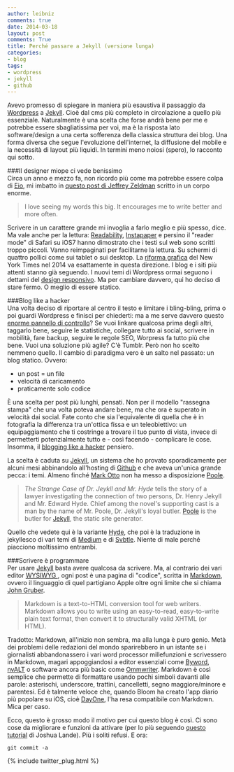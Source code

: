 ```yaml
---
author: leibniz
comments: true
date: 2014-03-18
layout: post
comments: True
title: Perché passare a Jekyll (versione lunga)
categories:
- blog
tags:
- wordpress
- jekyll
- github
---
```



Avevo promesso di spiegare in maniera più esaustiva il passaggio da [Wordpress](https://wordpress.org) a [Jekyll](http://jekyllrb.com/). Cioè dal cms più completo in circolazione a quello più essenziale. Naturalmente è una scelta che forse andrà bene per me e potrebbe essere sbagliatissima per voi, ma è la risposta lato software/design a una certa sofferenza della classica struttura dei blog. Una forma diversa che segue l'evoluzione dell'internet, la diffusione del mobile e la necessità di layout più liquidi. In termini meno noiosi (spero), lo racconto qui sotto. 

###Il designer miope ci vede benissimo   
Circa un anno e mezzo fa, non ricordo più come ma potrebbe essere colpa di [Eio](https://friendfeed.com/eio/0d27e21f/web-design-manifesto-2012-jeffrey-zeldman), mi imbatto in 
[questo post di Jeffrey Zeldman](http://www.zeldman.com/2012/05/18/web-design-manifesto-2012/) scritto in un corpo enorme. 

> I love seeing my words this big. It encourages me to write better and more often.

Scrivere in un carattere grande mi invoglia a farlo meglio e più spesso, dice. Ma vale anche per la lettura: [Readability](https://www.readability.com/), [Instapaper](https://www.instapaper.com/) e persino il "reader mode" di Safari su iOS7 hanno dimostrato che i testi sul web sono scritti troppo piccoli. Vanno reimpaginati per facilitarne la lettura. Su schermi di quattro pollici come sui tablet o sui desktop. La [riforma grafica](http://www.nytimes.com/redesign/) del New York Times nel 2014 va esattamente in questa direzione. I blog e i siti più attenti stanno già seguendo. I nuovi temi di Wordpress ormai seguono i dettami del [design responsivo](https://it.wikipedia.org/wiki/Responsive_Web_Design). Ma per cambiare davvero, qui ho deciso di stare fermo. O meglio di essere statico.

###Blog like a hacker   
Una volta deciso di riportare al centro il testo e limitare i bling-bling, prima o poi guardi Wordpress e finisci per chiederti: ma a me serve davvero questo [enorme pannello di controllo](http://en.support.wordpress.com/dashboard/)? Se vuoi linkare qualcosa prima degli altri, taggarlo bene, seguire le statistiche, collegare tutto ai social, scrivere in mobilità, fare backup, seguire le regole SEO, Worpress fa tutto più che bene. Vuoi una soluzione più agile? C'è Tumblr. Però non ho scelto nemmeno quello. Il cambio di paradigma vero è un salto nel passato: un blog statico. Ovvero:

- un post = un file
- velocità di caricamento
- praticamente solo codice

È una scelta per post più lunghi, pensati. Non per il modello "rassegna stampa" che una volta poteva andare bene, ma che ora è superato in velocità dai social. Fate conto che sia l'equivalente di quella che è in fotografia la differenza tra un'ottica fissa e un teleobiettivo: un equipaggiamento che ti costringe a trovare il tuo punto di vista, invece di permetterti potenzialmente tutto e - così facendo - complicare le cose. Insomma, il [blogging like a hacker](http://tom.preston-werner.com/2008/11/17/blogging-like-a-hacker.html) pensiero.

La scelta è caduta su [Jekyll](http://jekyllrb.com/), un sistema che ho provato sporadicamente per alcuni mesi abbinandolo all'hosting di [Github](https://github.com) e che aveva un'unica grande pecca: i temi. Almeno finché [Mark Otto](https://twitter.com/mdo) non ha messo a disposizione [Poole](https://github.com/poole/poole).

> _The Strange Case of Dr. Jeykll and Mr. Hyde_ tells the story of a lawyer investigating the connection of two persons, Dr. Henry Jekyll and Mr. Edward Hyde. Chief among the novel's supporting cast is a man by the name of Mr. Poole, Dr. Jekyll's loyal butler. [Poole](https://github.com/poole/poole) is the butler for [Jekyll](http://jekyllrb.com/), the static site generator.

Quello che vedete qui è la variante [Hyde](http://hyde.getpoole.com/), che poi  è la traduzione in jekyllesco di vari temi di [Medium](https://medium.com/) e di [Svbtle](https://svbtle.com/magazine). Niente di male perché piacciono moltissimo entrambi.


###Scrivere è programmare   
Per usare [Jekyll](http://jekyllrb.com/) basta avere qualcosa da scrivere. Ma, al contrario dei vari editor [WYSIWYG
](https://it.wikipedia.org/wiki/WYSIWYG), ogni post è una pagina di "codice", scritta in [Markdown](http://daringfireball.net/projects/markdown/), ovvero il linguaggio di quel partigiano Apple oltre ogni limite che si chiama [John Gruber](http://daringfireball.net/).

> Markdown is a text-to-HTML conversion tool for web writers. Markdown allows you to write using an easy-to-read, easy-to-write plain text format, then convert it to structurally valid XHTML (or HTML).

Tradotto: Markdown, all'inizio non sembra, ma alla lunga è puro genio. Metà dei problemi delle redazioni del mondo sparirebbero in un istante se i giornalisti abbandonassero i vari word processor millefunzioni e scrivessero in Markdown, magari appoggiandosi a editor essenziali come [Byword](http://bywordapp.com/), [nvALT](http://brettterpstra.com/projects/nvalt/) o software ancora più basic come [Ommwriter](http://www.ommwriter.com/). Markdown è così semplice che permette di formattare usando pochi simboli davanti alle parole: asterischi, underscore, trattini, cancelletti, segno maggiore/minore e parentesi. Ed è talmente veloce che, quando Bloom ha creato l'app diario più popolare su iOS, cioè [DayOne](http://dayoneapp.com/), l'ha resa compatibile con Markdown. Mica per caso.

Ecco, questo è grosso modo il motivo per cui questo blog è così. Ci sono cose da migliorare e funzioni da attivare (per lo più seguendo [questo tutorial](http://joshualande.com/2014/02/03/jekyll-github-pages-poole/) di Joshua Lande). Più i soliti refusi. E ora:

`git commit -a`

{% include twitter_plug.html %}
